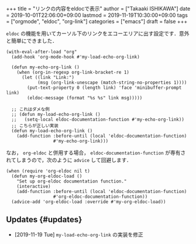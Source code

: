 +++
title = "リンクの内容をeldocで表示"
author = ["Takaaki ISHIKAWA"]
date = 2019-10-01T22:06:00+09:00
lastmod = 2019-11-19T10:30:00+09:00
tags = ["orgmode", "eldoc", "org-link"]
categories = ["emacs"]
draft = false
+++

`eldoc` の機能を用いてカーソル下のリンクをエコーエリアに出す設定です．意外と簡単にできました．

```emacs-lisp
(with-eval-after-load "org"
  (add-hook 'org-mode-hook #'my-load-echo-org-link)

  (defun my-echo-org-link ()
    (when (org-in-regexp org-link-bracket-re 1)
      (let ((link "Link:")
            (msg (org-link-unescape (match-string-no-properties 1))))
        (put-text-property 0 (length link) 'face 'minibuffer-prompt link)
        (eldoc-message (format "%s %s" link msg)))))

  ;; これはダメな例
  ;; (defun my-load-echo-org-link ()
  ;;   (setq-local eldoc-documentation-function #'my-echo-org-link))
  ;; こちらが正しい実装
  (defun my-load-echo-org-link ()
    (add-function :before-until (local 'eldoc-documentation-function)
                  #'my-echo-org-link)))
```

なお， `org-eldoc` と併用する場合， `eldoc-documentation-function` が専有されてしまうので，次のように `advice` して回避します．

```emacs-lisp
(when (require 'org-eldoc nil t)
  (defun my-org-eldoc-load ()
    "Set up org-eldoc documentation function."
    (interactive)
    (add-function :before-until (local 'eldoc-documentation-function)
                  #'org-eldoc-documentation-function))
  (advice-add 'org-eldoc-load :override #'my-org-eldoc-load))
```


## Updates {#updates}

-   <span class="timestamp-wrapper"><span class="timestamp">[2019-11-19 Tue] </span></span> `my-load-echo-org-link` の実装を修正
